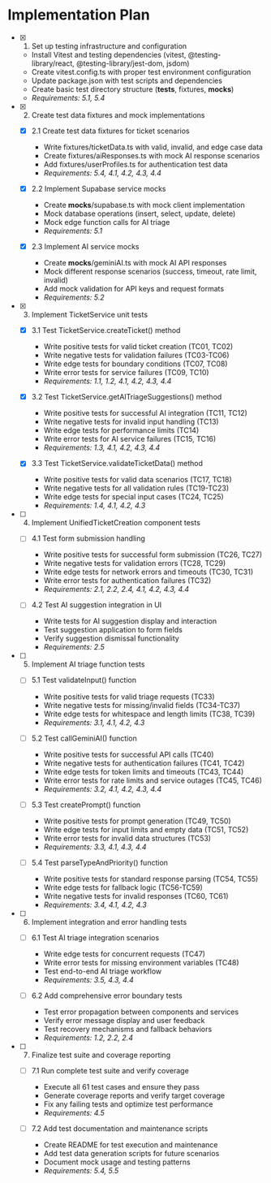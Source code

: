 # Implementation Plan

- [x] 1. Set up testing infrastructure and configuration

  - Install Vitest and testing dependencies (vitest, @testing-library/react, @testing-library/jest-dom, jsdom)
  - Create vitest.config.ts with proper test environment configuration
  - Update package.json with test scripts and dependencies
  - Create basic test directory structure (**tests**, fixtures, **mocks**)
  - _Requirements: 5.1, 5.4_

- [x] 2. Create test data fixtures and mock implementations

  - [x] 2.1 Create test data fixtures for ticket scenarios

    - Write fixtures/ticketData.ts with valid, invalid, and edge case data
    - Create fixtures/aiResponses.ts with mock AI response scenarios
    - Add fixtures/userProfiles.ts for authentication test data
    - _Requirements: 5.4, 4.1, 4.2, 4.3, 4.4_

  - [x] 2.2 Implement Supabase service mocks

    - Create **mocks**/supabase.ts with mock client implementation
    - Mock database operations (insert, select, update, delete)
    - Mock edge function calls for AI triage
    - _Requirements: 5.1_

  - [x] 2.3 Implement AI service mocks

    - Create **mocks**/geminiAI.ts with mock AI API responses
    - Mock different response scenarios (success, timeout, rate limit, invalid)
    - Add mock validation for API keys and request formats
    - _Requirements: 5.2_

- [x] 3. Implement TicketService unit tests

  - [x] 3.1 Test TicketService.createTicket() method

    - Write positive tests for valid ticket creation (TC01, TC02)
    - Write negative tests for validation failures (TC03-TC06)
    - Write edge tests for boundary conditions (TC07, TC08)
    - Write error tests for service failures (TC09, TC10)
    - _Requirements: 1.1, 1.2, 4.1, 4.2, 4.3, 4.4_

  - [x] 3.2 Test TicketService.getAITriageSuggestions() method

    - Write positive tests for successful AI integration (TC11, TC12)
    - Write negative tests for invalid input handling (TC13)
    - Write edge tests for performance limits (TC14)
    - Write error tests for AI service failures (TC15, TC16)
    - _Requirements: 1.3, 4.1, 4.2, 4.3, 4.4_

  - [x] 3.3 Test TicketService.validateTicketData() method

    - Write positive tests for valid data scenarios (TC17, TC18)
    - Write negative tests for all validation rules (TC19-TC23)
    - Write edge tests for special input cases (TC24, TC25)
    - _Requirements: 1.4, 4.1, 4.2, 4.3_

- [ ] 4. Implement UnifiedTicketCreation component tests

  - [ ] 4.1 Test form submission handling

    - Write positive tests for successful form submission (TC26, TC27)
    - Write negative tests for validation errors (TC28, TC29)
    - Write edge tests for network errors and timeouts (TC30, TC31)
    - Write error tests for authentication failures (TC32)
    - _Requirements: 2.1, 2.2, 2.4, 4.1, 4.2, 4.3, 4.4_

  - [ ] 4.2 Test AI suggestion integration in UI
    - Write tests for AI suggestion display and interaction
    - Test suggestion application to form fields
    - Verify suggestion dismissal functionality
    - _Requirements: 2.5_

- [ ] 5. Implement AI triage function tests

  - [ ] 5.1 Test validateInput() function

    - Write positive tests for valid triage requests (TC33)
    - Write negative tests for missing/invalid fields (TC34-TC37)
    - Write edge tests for whitespace and length limits (TC38, TC39)
    - _Requirements: 3.1, 4.1, 4.2, 4.3_

  - [ ] 5.2 Test callGeminiAI() function

    - Write positive tests for successful API calls (TC40)
    - Write negative tests for authentication failures (TC41, TC42)
    - Write edge tests for token limits and timeouts (TC43, TC44)
    - Write error tests for rate limits and service outages (TC45, TC46)
    - _Requirements: 3.2, 4.1, 4.2, 4.3, 4.4_

  - [ ] 5.3 Test createPrompt() function

    - Write positive tests for prompt generation (TC49, TC50)
    - Write edge tests for input limits and empty data (TC51, TC52)
    - Write error tests for invalid data structures (TC53)
    - _Requirements: 3.3, 4.1, 4.3, 4.4_

  - [ ] 5.4 Test parseTypeAndPriority() function
    - Write positive tests for standard response parsing (TC54, TC55)
    - Write edge tests for fallback logic (TC56-TC59)
    - Write negative tests for invalid responses (TC60, TC61)
    - _Requirements: 3.4, 4.1, 4.2, 4.3_

- [ ] 6. Implement integration and error handling tests

  - [ ] 6.1 Test AI triage integration scenarios

    - Write edge tests for concurrent requests (TC47)
    - Write error tests for missing environment variables (TC48)
    - Test end-to-end AI triage workflow
    - _Requirements: 3.5, 4.3, 4.4_

  - [ ] 6.2 Add comprehensive error boundary tests
    - Test error propagation between components and services
    - Verify error message display and user feedback
    - Test recovery mechanisms and fallback behaviors
    - _Requirements: 1.2, 2.2, 2.4_

- [ ] 7. Finalize test suite and coverage reporting

  - [ ] 7.1 Run complete test suite and verify coverage

    - Execute all 61 test cases and ensure they pass
    - Generate coverage reports and verify target coverage
    - Fix any failing tests and optimize test performance
    - _Requirements: 4.5_

  - [ ] 7.2 Add test documentation and maintenance scripts
    - Create README for test execution and maintenance
    - Add test data generation scripts for future scenarios
    - Document mock usage and testing patterns
    - _Requirements: 5.4, 5.5_
